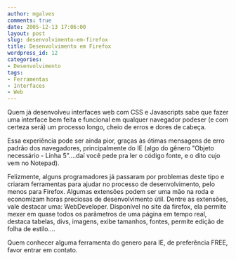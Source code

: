 ```yaml
---
author: mgalves
comments: true
date: 2005-12-13 17:06:00
layout: post
slug: desenvolvimento-em-firefox
title: Desenvolvimento em Firefox
wordpress_id: 12
categories:
- Desenvolvimento
tags:
- Ferramentas
- Interfaces
- Web
---
```


Quem já desenvolveu interfaces web com CSS e Javascripts sabe que fazer uma interface bem feita e funcional em qualquer navegador podeser (e com certeza será) um processo longo, cheio de erros e dores de cabeça.

Essa experiência pode ser ainda pior, graças às ótimas mensagens de erro padrão dos navegadores, principalmente do IE (algo do gênero "Objeto necessário - Linha 5"....daí você pede pra ler o código fonte, e o dito cujo vem no Notepad).

Felizmente, alguns programadores já passaram por problemas deste tipo e criaram ferramentas para ajudar no processo de desenvolvimento, pelo menos para Firefox. Algumas extensões podem ser uma mão na roda e economizam horas preciosas de desenvolvimento útil.
Dentre as extensões, vale destacar uma: WebDeveloper. Disponível no site da firefox, ela permite mexer em quase todos os parâmetros de uma página em tempo real, destaca tabelas, divs, imagens, exibe tamanhos, fontes, permite edição de folha de estilo....

Quem conhecer alguma ferramenta do genero para IE, de preferência FREE, favor entrar em contato.
